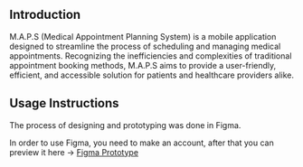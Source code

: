 
## Introduction

M.A.P.S (Medical Appointment Planning System) is a mobile application designed to streamline the process of scheduling and managing medical appointments. Recognizing the inefficiencies and complexities of traditional appointment booking methods, M.A.P.S aims to provide a user-friendly, efficient, and accessible solution for patients and healthcare providers alike.

## Usage Instructions

The process of designing and prototyping was done in Figma.

In order to use Figma, you need to make an account, after that you can preview it here -> [Figma Prototype](https://www.figma.com/design/DFnyEJCQBGnrg6qIl9AxSC/M.A.P.S?node-id=0-1&t=92OKD7zo7Y6YnlCD-1)
